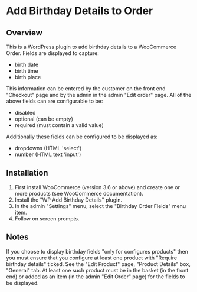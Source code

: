# Add Birthday Details to Order
## Overview
This is a WordPress plugin to add birthday details to a WooCommerce Order. Fields are displayed to capture:
 * birth date
 * birth time
 * birth place

This information can be entered by the customer on the front end "Checkout" page and by the admin in the admin "Edit order" page. All of the above fields can are configurable to be:
 * disabled
 * optional (can be empty)
 * required (must contain a valid value)

Additionally these fields can be configured to be displayed as:
 * dropdowns (HTML 'select')
 * number (HTML text 'input')

## Installation
 1. First install WooCommerce (version 3.6 or above) and create one or more products (see WooCommerce documentation).
 1. Install the "WP Add Birthday Details" plugin.
 1. In the admin "Settings" menu, select the "Birthday Order Fields" menu item.
 1. Follow on screen prompts.

## Notes
If you choose to display birthday fields "only for configures products" then you must ensure that you configure at least one product with "Require birthday details" ticked. See the "Edit Product" page, "Product Details" box, "General" tab. At least one such product must be in the basket (in the front end) or added as an item (in the admin "Edit Order" page) for the fields to be displayed.

